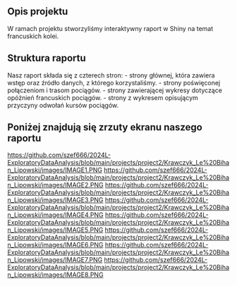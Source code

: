 ## Opis projektu

W ramach projektu stworzyliśmy interaktywny raport w Shiny na temat
francuskich kolei.

## Struktura raportu

Nasz raport składa się z czterech stron: - strony głównej, która zawiera
wstęp oraz źródło danych, z którego korzystaliśmy. - strony poświęconej
połączeniom i trasom pociągów. - strony zawierającej wykresy dotyczące
opóźnień francuskich pociągów. - strony z wykresem opisującym przyczyny
odwołań kursów pociągów.

## Poniżej znajdują się zrzuty ekranu naszego raportu

https://github.com/szef666/2024L-ExploratoryDataAnalysis/blob/main/projects/project2/Krawczyk_Le%20Bihan_Lipowski/images/IMAGE1.PNG
https://github.com/szef666/2024L-ExploratoryDataAnalysis/blob/main/projects/project2/Krawczyk_Le%20Bihan_Lipowski/images/IMAGE2.PNG
https://github.com/szef666/2024L-ExploratoryDataAnalysis/blob/main/projects/project2/Krawczyk_Le%20Bihan_Lipowski/images/IMAGE3.PNG
https://github.com/szef666/2024L-ExploratoryDataAnalysis/blob/main/projects/project2/Krawczyk_Le%20Bihan_Lipowski/images/IMAGE4.PNG
https://github.com/szef666/2024L-ExploratoryDataAnalysis/blob/main/projects/project2/Krawczyk_Le%20Bihan_Lipowski/images/IMAGE5.PNG
https://github.com/szef666/2024L-ExploratoryDataAnalysis/blob/main/projects/project2/Krawczyk_Le%20Bihan_Lipowski/images/IMAGE6.PNG
https://github.com/szef666/2024L-ExploratoryDataAnalysis/blob/main/projects/project2/Krawczyk_Le%20Bihan_Lipowski/images/IMAGE7.PNG
https://github.com/szef666/2024L-ExploratoryDataAnalysis/blob/main/projects/project2/Krawczyk_Le%20Bihan_Lipowski/images/IMAGE8.PNG
